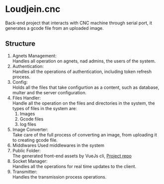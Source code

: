 # Loudjein.cnc
Back-end project that interacts with CNC machine through serial port, it generates a gcode file from an uploaded image. 

## Structure
1. Agnets Management:<br>
  Handles all operation on agnets, nad admins, the users of the system.
1. Authentication:<br>
  Handles all the operations of authentication, including token refresh process.
1. Config:<br>
  Holds all the files that take configurtion as a content, such as database, multer and the server configuration.
1. Files Handler:<br>
  Handle all the operation on the files and directories in the system, the types of files in the system are:
   1. Images
   2. Gcode files
   3. log files
1. Image Converter:<br>
  Take care of the full process of converting an image, from uploading it to creating gcode file.
1. Middlwares
  Used middlewares in the system
1. Public Folder:<br>
  The generated front-end assets by VueJs cli, [Project repo](https://github.com/joe-inz/cnc-controller-fe)
1. Socket Manager:<br>
  Handles all the operations for real time updates to the client.
1. Transmitter:<br>
  Handles the transmission process operations.
